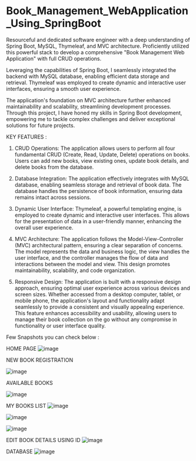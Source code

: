 # Book_Management_WebApplication_Using_SpringBoot
Resourceful and dedicated software engineer with a deep understanding of Spring Boot, MySQL, Thymeleaf, and MVC architecture. Proficiently utilized this powerful stack to develop a comprehensive "Book Management Web Application" with full CRUD operations. 

Leveraging the capabilities of Spring Boot, I seamlessly integrated the backend with MySQL database, enabling efficient data storage and retrieval. Thymeleaf was employed to create dynamic and interactive user interfaces, ensuring a smooth user experience. 

The application's foundation on MVC architecture further enhanced maintainability and scalability, streamlining development processes. Through this project, I have honed my skills in Spring Boot development, empowering me to tackle complex challenges and deliver exceptional solutions for future projects.

KEY FEATURES : 
1. CRUD Operations: The application allows users to perform all four fundamental CRUD (Create, Read, Update, Delete) operations on books. Users can add new books, view existing ones, update book details, and delete books from the database.

2. Database Integration: The application effectively integrates with MySQL database, enabling seamless storage and retrieval of book data. The database handles the persistence of book information, ensuring data remains intact across sessions.

3. Dynamic User Interface: Thymeleaf, a powerful templating engine, is employed to create dynamic and interactive user interfaces. This allows for the presentation of data in a user-friendly manner, enhancing the overall user experience.

4. MVC Architecture: The application follows the Model-View-Controller (MVC) architectural pattern, ensuring a clear separation of concerns. The model represents the data and business logic, the view handles the user interface, and the controller manages the flow of data and interactions between the model and view. This design promotes maintainability, scalability, and code organization.

5. Responsive Design: The application is built with a responsive design approach, ensuring optimal user experience across various devices and screen sizes. Whether accessed from a desktop computer, tablet, or mobile phone, the application's layout and functionality adapt seamlessly to provide a consistent and visually appealing experience. This feature enhances accessibility and usability, allowing users to manage their book collection on the go without any compromise in functionality or user interface quality.

   
Few Snapshots you can check below :

HOME PAGE
![image](https://github.com/SHIVAM-MAHTO-09/Book_Management_WebApplication_Using_SpringBoot/assets/123778173/d0acdb9e-6d17-4933-8420-ca50c5c710eb)

NEW BOOK REGISTRATION

![image](https://github.com/SHIVAM-MAHTO-09/Book_Management_WebApplication_Using_SpringBoot/assets/123778173/b33c324a-da7e-439c-81bf-32604d6c43e7)

AVAILABLE BOOKS

![image](https://github.com/SHIVAM-MAHTO-09/Book_Management_WebApplication_Using_SpringBoot/assets/123778173/ccea2306-8e61-4e38-833e-fe75b016a72e)

MY BOOKS LIST
![image](https://github.com/SHIVAM-MAHTO-09/Book_Management_WebApplication_Using_SpringBoot/assets/123778173/16990571-c69e-41fd-8d4d-35f176862561)

![image](https://github.com/SHIVAM-MAHTO-09/Book_Management_WebApplication_Using_SpringBoot/assets/123778173/08b29098-9644-481b-a1fe-bfa5a8f546de)

![image](https://github.com/SHIVAM-MAHTO-09/Book_Management_WebApplication_Using_SpringBoot/assets/123778173/8beb8ceb-525d-4ceb-b913-60bb8643aeff)



EDIT BOOK DETAILS USING ID
![image](https://github.com/SHIVAM-MAHTO-09/Book_Management_WebApplication_Using_SpringBoot/assets/123778173/0a4a97e9-5e5c-46b6-987e-a5207ab61f89)

DATABASE
![image](https://github.com/SHIVAM-MAHTO-09/Book_Management_WebApplication_Using_SpringBoot/assets/123778173/5a33efd8-d48e-4279-903f-0afec645c66f)
